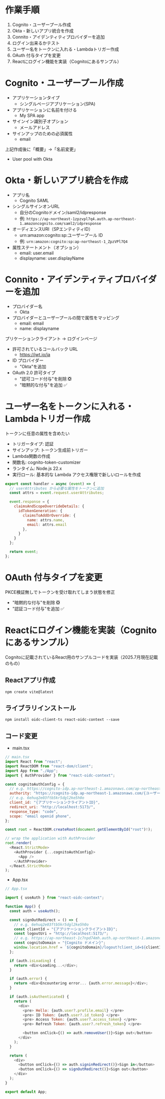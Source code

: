 # 作業手順

1. Cognito・ユーザープール作成
2. Okta・新しいアプリ統合を作成
3. Connito・アイデンティティプロバイダーを追加
4. ログイン出来るかテスト
5. ユーザー名をトークンに入れる・Lambdaトリガー作成
6. OAuth 付与タイプを変更
7. Reactにログイン機能を実装（Cognitoにあるサンプル）

# Cognito・ユーザープール作成

- アプリケーションタイプ
  - シングルページアプリケーション(SPA)
- アプリケーションに名前を付ける
  - My SPA app
- サインイン識別子オプション
  - メールアドレス
- サインアップのための必須属性
  - email

上記作成後に「概要」→「名前変更」

- User pool with Okta

# Okta・新しいアプリ統合を作成

- アプリ名
  - Cognito SAML
- シングルサインオンURL
  - 自分のCognitoドメイン/saml2/idpresponse
  - 例: `https://ap-northeast-1zpzvpl7q4.auth.ap-northeast-1.amazoncognito.com/saml2/idpresponse`
- オーディエンスURI（SPエンティティID）
  - urn:amazon:cognito:sp:ユーザープール ID
  - 例: `urn:amazon:cognito:sp:ap-northeast-1_ZpzVPl7Q4`
- 属性ステートメント（オプション）
  - email: user.email
  - displayname: user.displayName

# Connito・アイデンティティプロバイダーを追加

- プロバイダー名
  - Okta
- プロバイダーとユーザープールの間で属性をマッピング
  - email: email
  - name: displayname

プリケーションクライアント → ログインページ

- 許可されているコールバック URL
  - https://jwt.io/ja
- ID プロバイダー
  - "Okta"を追加
- OAuth 2.0 許可タイプ
  - "認可コード付与"を削除 ❎
  - "暗黙的な付与"を追加 ✅

# ユーザー名をトークンに入れる・Lambdaトリガー作成

トークンに任意の属性を含めたい

- トリガータイプ: 認証
- サインアップ: トークン生成前トリガー
- Lambda関数の作成
- 関数名: cognito-token-customizer
- ランタイム: Node.js 22.x
- 実行ロール: 基本的な Lambda アクセス権限で新しいロールを作成

```js
export const handler = async (event) => {
  // userAttributes から必要な属性をトークンに追加
  const attrs = event.request.userAttributes;

  event.response = {
    claimsAndScopeOverrideDetails: {
      idTokenGeneration: {
        claimsToAddOrOverride: {
          name: attrs.name,
          email: attrs.email
        },
      }
    }
  };

  return event;
};
```

# OAuth 付与タイプを変更

PKCE検証無しでトークンを受け取れてしまう状態を修正

- "暗黙的な付与"を削除 ❎
- "認証コード付与"を追加 ✅

# Reactにログイン機能を実装（Cognitoにあるサンプル）

Cognitoに記載されているReact用のサンプルコードを実装（2025.7月現在記載のもの）

## Reactアプリ作成

```
npm create vite@latest
```

## ライブラリインストール

```
npm install oidc-client-ts react-oidc-context --save
```

## コード変更

- main.tsx

```js
// main.tsx
import React from "react";
import ReactDOM from "react-dom/client";
import App from "./App";
import { AuthProvider } from "react-oidc-context";

const cognitoAuthConfig = {
  // e.g. https://cognito-idp.ap-northeast-1.amazonaws.com/ap-northeast-1_c7NPd74MH
  authority: "https://cognito-idp.ap-northeast-1.amazonaws.com/{ユーザープール ID}",
  // e.g. 6ehuq2e03ftb5kr5dgl2ke5h0o
  client_id: "{アプリケーションクライアントID}",
  redirect_uri: "http://localhost:5173/",
  response_type: "code",
  scope: "email openid phone",
};

const root = ReactDOM.createRoot(document.getElementById("root")!);

// wrap the application with AuthProvider
root.render(
  <React.StrictMode>
    <AuthProvider {...cognitoAuthConfig}>
      <App />
    </AuthProvider>
  </React.StrictMode>
);
```

- App.tsx

```js
// App.tsx

import { useAuth } from "react-oidc-context";

function App() {
  const auth = useAuth();

  const signOutRedirect = () => {
    // e.g. 6ehuq2e03ftb5kr5dgl2ke5h0o
    const clientId = "{アプリケーションクライアントID}";
    const logoutUri = "http://localhost:5173/";
    // e.g. https://ap-northeast-1c7npd74mh.auth.ap-northeast-1.amazoncognito.com
    const cognitoDomain = "{Cognito ドメイン}";
    window.location.href = `${cognitoDomain}/logout?client_id=${clientId}&logout_uri=${encodeURIComponent(logoutUri)}`;
  };

  if (auth.isLoading) {
    return <div>Loading...</div>;
  }

  if (auth.error) {
    return <div>Encountering error... {auth.error.message}</div>;
  }

  if (auth.isAuthenticated) {
    return (
      <div>
        <pre> Hello: {auth.user?.profile.email} </pre>
        <pre> ID Token: {auth.user?.id_token} </pre>
        <pre> Access Token: {auth.user?.access_token} </pre>
        <pre> Refresh Token: {auth.user?.refresh_token} </pre>

        <button onClick={() => auth.removeUser()}>Sign out</button>
      </div>
    );
  }

  return (
    <div>
      <button onClick={() => auth.signinRedirect()}>Sign in</button>
      <button onClick={() => signOutRedirect()}>Sign out</button>
    </div>
  );
}

export default App;
```